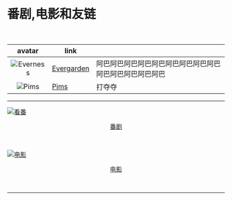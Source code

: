 # 番剧,电影和友链


<!--more-->

</br>

|                            avatar                            | link                               |                                                          |
| :----------------------------------------------------------: | ---------------------------------- | -------------------------------------------------------- |
| ![Everness](https://q.qlogo.cn/headimg_dl?dst_uin=1666287682&spec=100&img_type=jpg) | [Evergarden](https://everness.me/) | 阿巴阿巴阿巴阿巴阿巴阿巴阿巴阿巴阿巴阿巴阿巴阿巴阿巴阿巴 |
| ![Pims](https://q.qlogo.cn/headimg_dl?dst_uin=392959395&spec=100&img_type=jpg) | [Pims](https://phimos.github.io/)  | 打夺夺                                                   |

---

<a href="/bangumi/"><img src="https://cdn.jsdelivr.net/gh/Lucas-0/Img/20200406152156.png" title=看番><figcaption><center>[番剧](/bangumi/)</center></figcaption></a>

</br>

<a href="/movies/"><img src="https://cdn.jsdelivr.net/gh/Lucas-0/Img/20200406151840.jpg" title=电影><figcaption><center>[电影](/movies/)</center></figcaption></a>

</br>

---
